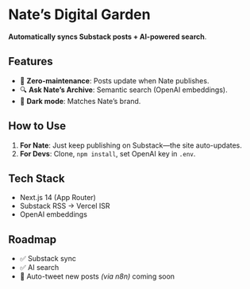 # Nate’s Digital Garden
**Automatically syncs Substack posts + AI-powered search**.

## Features
- 🌱 **Zero-maintenance**: Posts update when Nate publishes.
- 🔍 **Ask Nate’s Archive**: Semantic search (OpenAI embeddings).
- 🌙 **Dark mode**: Matches Nate’s brand.

## How to Use
1. **For Nate**: Just keep publishing on Substack—the site auto-updates.
2. **For Devs**: Clone, `npm install`, set OpenAI key in `.env`.

## Tech Stack
- Next.js 14 (App Router)
- Substack RSS → Vercel ISR
- OpenAI embeddings




## Roadmap
- ✅ Substack sync
- ✅ AI search
- 🚧 Auto-tweet new posts *(via n8n)*  coming soon